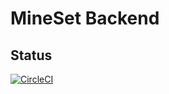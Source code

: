 # MineSet Backend
## Status
[![CircleCI](https://circleci.com/gh/piyush97/MineSet-BackEnd.svg?style=svg&circle-token=b5b731c9e5484db5d70e60d567a155977de2489c)](https://circleci.com/gh/piyush97/MineSet-BackEnd)
